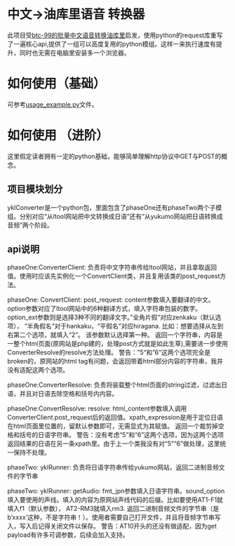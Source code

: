 # 中文->油库里语音 转换器

此项目受[btc-99的批量中文语音转换油库里](https://github.com/btc-99/Yukkuri-audition)启发，使用python的request库重写了一遍核心api,提供了一组可以高度复用的python模组。这样一来执行速度有提升，同时也无需在电脑里安装多一个浏览器。

# 如何使用（基础）
可参考[usage_example.py]()文件。

# 如何使用 （进阶）
这里假定读者拥有一定的python基础，能够简单理解http协议中GET与POST的概念。

## 项目模块划分
yklConverter是一个python包，里面包含了phaseOne还有phaseTwo两个子模组。分别对应“从ltool网站把中文转换成日语”还有“从yukumo网站把日语转换成音频”两个阶段。

## api说明
phaseOne:ConverterClient: 负责将中文字符串传给ltool网站，并且拿取返回值。使用时应该先实例化一个ConvertClient类，并且复用该类的post_request方法。

phaseOne: ConvertClient: post_request: content参数填入要翻译的中文。 option参数对应了ltool网站中的6种翻译方式，填入字符串包装的数字。option_ext参数则是选择3种不同的翻译文字。”全角片假“对应zenkaku（默认选项）， ”半角假名“对于hankaku，“平假名”对应hiragana.
比如：想要选择从左到右第二个选项，就填入“2”。 该参数默认选择第一种。
返回一个字符串，内容是一整个html页面(原网站是php建的，处理post方式就是如此生草),需要进一步使用ConverterResolve的resolve方法处理。
警告：”5“和”6“这两个选项完全是broken的，原网站的html tag有问题，会返回带着html部分内容的字符串，我并没有适配这两个选项。


phaseOne:ConverterResolve: 负责将装载整个html页面的string过滤，过滤出日语，并且对日语去除空格和括号内内容。

phaseOne:ConvertResolve: resolve: html_content参数填入调用ConverterClient.post_request后的返回值。xpath_expression是用于定位日语在html页面里位置的，留默认参数即可，无需显式为其赋值。
返回一个裁剪掉空格和括号的日语字符串。
警告：没有考虑“5”和“6”这两个选项，因为这两个选项返回结果的日语在另一条xpath里。由于上一个类我没有对“5”“6”做处理，这里统一保持不处理。


phaseTwo: yklRunner: 负责将日语字符串传给yukumo网站，返回二进制音频文件的字节串

phaseTwo: yklRunner: getAudio: fmt_jpn参数填入日语字符串。sound_option填入要使用的声线。填入的内容为原网站声线代码的后缀。比如要使用AT1-F1就填入f1（默认参数）， AT2-RM3就填入rm3. 
返回二进制音频文件的字节串（是b‘xxxx’这种，不是字符串！）。使用者需要自己打开文件，并且将音频字节串写入，写入后记得关闭文件以保存。
警告：AT10开头的还没有做适配，因为get payload有许多可调参数，后续会加入支持。

